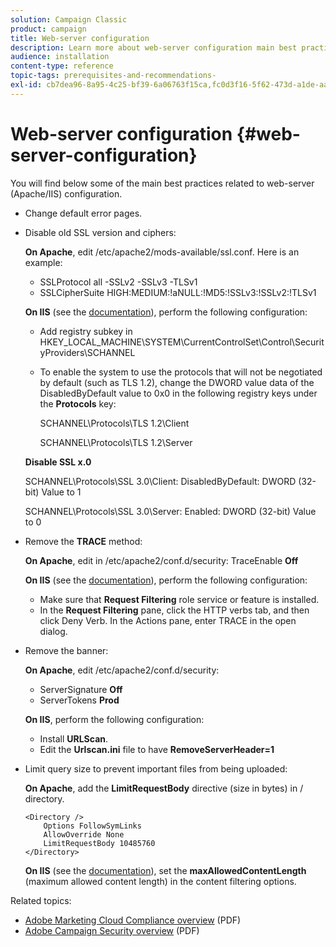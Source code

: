 ```yaml
---
solution: Campaign Classic
product: campaign
title: Web-server configuration
description: Learn more about web-server configuration main best practices.
audience: installation
content-type: reference
topic-tags: prerequisites-and-recommendations-
exl-id: cb7dea96-8a95-4c25-bf39-6a06763f15ca,fc0d3f16-5f62-473d-a1de-aab574eff734
---
```

# Web-server configuration {#web-server-configuration}

You will find below some of the main best practices related to web-server (Apache/IIS) configuration.

* Change default error pages.

* Disable old SSL version and ciphers:

   **On Apache**, edit /etc/apache2/mods-available/ssl.conf. Here is an example:

    * SSLProtocol all -SSLv2 -SSLv3 -TLSv1
    * SSLCipherSuite HIGH:MEDIUM:!aNULL:!MD5:!SSLv3:!SSLv2:!TLSv1

    **On IIS** (see the [documentation](https://support.microsoft.com/en-us/kb/245030)), perform the following configuration:

    * Add registry subkey in HKEY_LOCAL_MACHINE\SYSTEM\CurrentControlSet\Control\SecurityProviders\SCHANNEL
    * To enable the system to use the protocols that will not be negotiated by default (such as TLS 1.2), change the DWORD value data of the DisabledByDefault value to 0x0 in the following registry keys under the **Protocols** key:

        SCHANNEL\Protocols\TLS 1.2\Client

        SCHANNEL\Protocols\TLS 1.2\Server

    **Disable SSL x.0**

    SCHANNEL\Protocols\SSL 3.0\Client: DisabledByDefault: DWORD (32-bit) Value to 1

    SCHANNEL\Protocols\SSL 3.0\Server: Enabled: DWORD (32-bit) Value to 0

* Remove the **TRACE** method:

    **On Apache**, edit in /etc/apache2/conf.d/security: TraceEnable **Off**

    **On IIS** (see the [documentation](https://www.iis.net/configreference/system.webserver/security/requestfiltering/verbs)), perform the following configuration:

    * Make sure that **Request Filtering** role service or feature is installed.
    * In the **Request Filtering** pane, click the HTTP verbs tab, and then click Deny Verb. In the Actions pane, enter TRACE in the open dialog.

* Remove the banner:

    **On Apache**, edit /etc/apache2/conf.d/security:
    
    * ServerSignature **Off**
    * ServerTokens **Prod**

    **On IIS**, perform the following configuration:

    * Install **URLScan**.
    * Edit the **Urlscan.ini** file to have **RemoveServerHeader=1**

* Limit query size to prevent important files from being uploaded:

    **On Apache**, add the **LimitRequestBody** directive (size in bytes) in / directory.

    ```
    <Directory />
        Options FollowSymLinks
        AllowOverride None
        LimitRequestBody 10485760
    </Directory>
    ```

    **On IIS** (see the [documentation](http://www.iis.net/configreference/system.webserver/security/requestfiltering/requestlimits)), set the **maxAllowedContentLength** (maximum allowed content length) in the content filtering options.

Related topics:

* [Adobe Marketing Cloud Compliance overview](https://marketing.adobe.com/resources/help/en_US/xref/Adobe-Marketing-Cloud-Privacy-and-Security-Overview.pdf) (PDF)
* [Adobe Campaign Security overview](https://wwwimages.adobe.com/content/dam/acom/en/marketing-cloud/campaign/pdfs/54658.en.campaign.wp.adb-security.pdf) (PDF)

